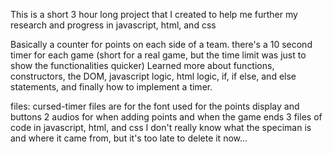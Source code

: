 This is a short 3 hour long project that I created to help me further my research and progress in javascript, html, and css

Basically a counter for points on each side of a team. there's a 10 second timer for each game (short for a real game, but the time limit was just to show the functionalities quicker)
Learned more about functions, constructors, the DOM, javascript logic, html logic, if, if else, and else statements, and finally how to implement a timer.

files:
cursed-timer files are for the font used for the points display and buttons
2 audios for when adding points and when the game ends
3 files of code in javascript, html, and css
I don't really know what the speciman is and where it came from, but it's too late to delete it now...
